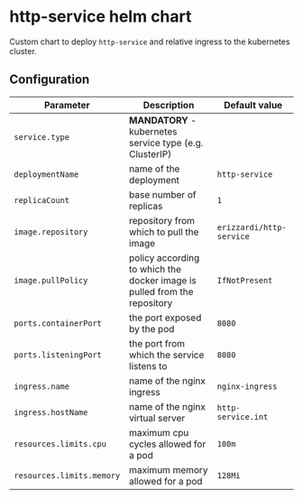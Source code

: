 # http-service helm chart
Custom chart to deploy `http-service` and relative ingress to the kubernetes cluster. 

## Configuration
| **Parameter**       | **Description**                         | **Default value**       |
| ----------------    | --------------------------------------- | ----------------------- |
|`service.type`       |**MANDATORY** - kubernetes service type (e.g. ClusterIP)||
|`deploymentName`     |name of the deployment                  | `http-service`           |
|`replicaCount`       |base number of replicas                 | `1`                      |
|`image.repository`   |repository from which to pull the image | `erizzardi/http-service` |
|`image.pullPolicy`   |policy according to which the docker image is pulled from the repository | `IfNotPresent`|
|`ports.containerPort`|the port exposed by the pod               |`8080`            |
|`ports.listeningPort`|the port from which the service listens to|`8080`            |
|`ingress.name`       |name of the nginx ingress                 |`nginx-ingress`   |
|`ingress.hostName`   |name of the nginx virtual server          |`http-service.int`|
|`resources.limits.cpu`   |maximum cpu cycles allowed for a pod |`100m` |
|`resources.limits.memory`|maximum memory allowed for a pod     |`128Mi`|